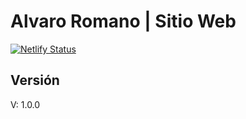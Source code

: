 # Alvaro Romano | Sitio Web

[![Netlify Status](https://api.netlify.com/api/v1/badges/ef3f6d28-a408-4022-933a-9d62692bac4b/deploy-status)](https://app.netlify.com/sites/alvaroromano/deploys)

## Versión

V: 1.0.0
